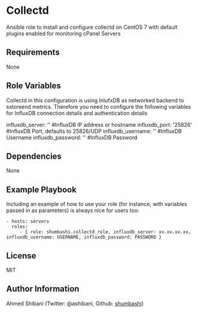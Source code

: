 Collectd
=========

Ansible role to install and configure collectd on CentOS 7 with default plugins enabled for monitoring cPanel Servers

Requirements
------------

None

Role Variables
--------------

Collectd in this configuration is using InlufxDB as networked backend to sstoreend metrics. Therefore you need to configure the following variables for InfluxDB connection details and authentication details

influxdb_server: '' #InfluxDB IP address or hostname
influxdb_port: '25826' #InfluxDB Port, defaults to 25826/UDP
influxdb_username: '' #InfluxDB Username
influxdb_password: '' #InfluxDB Password

Dependencies
------------

None

Example Playbook
----------------

Including an example of how to use your role (for instance, with variables passed in as parameters) is always nice for users too:

    - hosts: servers
      roles:
         - { role: shumbashi.collectd_role, influxdb_server: xx.xx.xx.xx, influxdb_username: USERNAME, influxdb_password: PASSWORD }

License
-------

MIT

Author Information
------------------

Ahmed Shibani (Twitter: @ashibani, Github: [shumbashi](https://github.com/shumbashi))